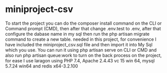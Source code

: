 # miniproject-csv

To start the project you can do the composer install command on the CLI or Command prompt (CMD), then after that change .env.test to .env, after that configure the dabase name in my sql then run the php artisan migrate command to create a new table. needed in this project, for convenience I have included the miniproject_csv.sql file and then import it into My Sql which you use. You can run it using php artisan serve on CLI or CMD and also run php artisan queue:work to turn on the back process on the project, for ease I use laragon using PHP 7.4, Apache 2.4.43 vc 15 win 64, mysql 5.7.24 win64 and redis x64-3.2.100
